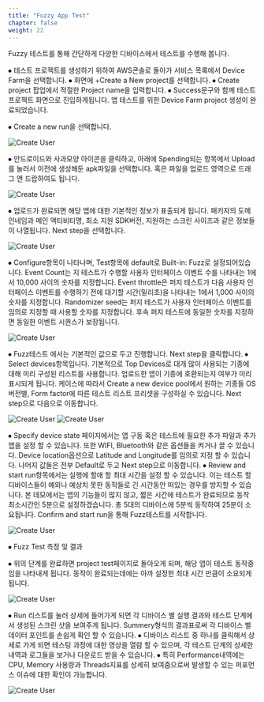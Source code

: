 ```yaml
---
title: "Fuzzy App Test"
chapter: false
weight: 22
---
```




Fuzzy 테스트를 통해 간단하게 다양한 디바이스에서 테스트를 수행해 봅니다.

⦁	테스트 프로젝트를 생성하기 위하여 AWS콘솔로 돌아가 서비스 목록에서 Device Farm을 선택합니다.
⦁	화면에 +Create a New project를 선택합니다.
⦁	Create project 팝업에서 적절한 Project name을 입력합니다.
⦁	Success문구와 함께 테스트 프로젝트 화면으로 진입하게됩니다. 앱 테스트를 위한 Device Farm project 생성이 완료되었습니다.

⦁	Create a new run을 선택합니다.

![Create User](/images/fuzzy1.png)

⦁	안드로이드와 사과모양 아이콘을 클릭하고, 아래에 Spending되는 항목에서 Upload를 눌러서 이전에 생성해둔 apk파일을 선택합니다. 혹은 파일을 업로드 영역으로 드래그 앤 드랍하여도 됩니다.

![Create User](/images/fuzzy2.png)

⦁	업로드가 완료되면 해당 앱에 대한 기본적인 정보가 표출되게 됩니다. 패키지의 도메인네임과 메인 액티비티명, 최소 지원 SDK버전, 지원하는 스크린 사이즈과 같은 정보들이 나열됩니다. Next step을 선택합니다.

![Create User](/images/fuzzy3.png)


⦁	Configure항목이 나타나며, Test항목에 default로 Built-in: Fuzz로 설정되어있습니다. Event Count는 지 테스트가 수행할 사용자 인터페이스 이벤트 수를 나타내는 1에서 10,000 사이의 숫자를 지정합니다. Event throttle은 퍼지 테스트가 다음 사용자 인터페이스 이벤트를 수행하기 전에 대기할 시간(밀리초)을 나타내는 1에서 1,000 사이의 숫자를 지정합니다. Randomizer seed는 퍼지 테스트가 사용자 인터페이스 이벤트를 임의로 지정할 때 사용할 숫자를 지정합니다. 후속 퍼지 테스트에 동일한 숫자를 지정하면 동일한 이벤트 시퀀스가 보장됩니다.

![Create User](/images/fuzzy4.png)


⦁	Fuzz테스트 에서는 기본적인 값으로 두고 진행합니다. Next step을 클릭합니다.
⦁	Select devices항목입니다. 기본적으로 Top Devices로 대개 많이 사용되는 기종에 대해 미리 구성된 리스트를 사용합니다. 업로드한 앱이 기종에 호환되는지 여부가 미리 표시되게 됩니다. 케이스에 따라서 Create a new device pool에서 원하는 기종들 OS버전별, Form factor에 따른 테스트 리스트 프리셋을 구성하실 수 있습니다.  Next step으로 다음으로 이동합니다.

![Create User](/images/fuzzy5.png)
![Create User](/images/fuzzy6.png)


⦁	Specify device state 페이지에서는 앱 구동 혹은 테스트에 필요한 추가 파일과 추가 앱을 설정 할 수 있습니다. 또한 WIFI, Bluetooth와 같은 옵션들을 켜거나 끌 수 있습니다. Device location옵션으로 Latitude and Longitude를 임의로 지정 할 수 있습니다. 나머지 값들은 전부 Default로 두고 Next step으로 이동합니다.
⦁	Review and start run항목에서는 실행에 할애 할 최대 시간을 설정 할 수 있습니다. 이는 테스트 할 디바이스들이 예외나 예상치 못한 동작들로 긴 시간동안 떠있는 경우를 방지할 수 있습니다. 본 데모에서는 앱의 기능들이 많지 않고, 짧은 시간에 테스트가 완료되므로 동작 최소시간인 5분으로 설정하겠습니다. 총 5대의 디바이스에 5분씩 동작하여 25분이 소요됩니다. Confirm and start run을 통해 Fuzz테스트를 시작합니다.

![Create User](/images/fuzzy7.png)


⦁	Fuzz Test 측정 및 결과

⦁	위의 단계를 완료하면 project test페이지로 돌아오게 되며, 해당 앱이 테스트 동작중임을 나타내게 됩니다. 동작이 완료되는데에는 아까 설정한 최대 시간 만큼이 소요되게 됩니다.

![Create User](/images/fuzzy8.png)


⦁	Run 리스트를 눌러 상세에 들어가게 되면 각 디바이스 별 실행 결과와 테스트 단계에서 생성된 스크린 샷을 보여주게 됩니다. Summery형식의 결과표로써 각 디바이스 별 데이터 포인트를 손쉽게 확인 할 수 있습니다.
⦁	디바이스 리스트 중 하나를 클릭해서 상세로 가게 되면 테스팅 과정에 대한 영상을 열람 할 수 있으며, 각 테스트 단계의 상세한 내역과 로그들을 보거나 다운로드 받을 수 있습니다.
⦁	특히 Performance내역에는 CPU, Memory 사용량과 Threads지표를 상세히 보여줌으로써 발생할 수 있는 퍼포먼스 이슈에 대한 확인이 가능합니다.

![Create User](/images/fuzzy9.png)
